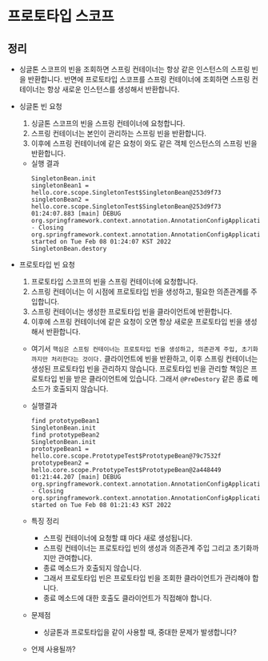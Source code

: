 # 프로토타입 스코프

## 정리

- 싱글톤 스코프의 빈을 조회하면 스프링 컨테이너는 항상 같은 인스턴스의 스프링 빈을 반환합니다. 반면에 프로토타입 스코프를 스프링 컨테이너에 조회하면 스프링 컨테이너는 항상 새로운 인스턴스를 생성해서 반환합니다.
- 싱글톤 빈 요청
  1. 싱글톤 스코프의 빈을 스프링 컨테이너에 요청합니다.
  2. 스프링 컨테이너는 본인이 관리하는 스프링 빈을 반환합니다.
  3. 이후에 스프링 컨테이너에 같은 요청이 와도 같은 객체 인스턴스의 스프링 빈을 반환합니다.
  - 실행 결과
    ```
    SingletonBean.init
    singletonBean1 = hello.core.scope.SingletonTest$SingletonBean@253d9f73
    singletonBean2 = hello.core.scope.SingletonTest$SingletonBean@253d9f73
    01:24:07.883 [main] DEBUG org.springframework.context.annotation.AnnotationConfigApplicationContext - Closing org.springframework.context.annotation.AnnotationConfigApplicationContext@5b7a7f33, started on Tue Feb 08 01:24:07 KST 2022
    SingletonBean.destory
    ```

- 프로토타입 빈 요청
  1. 프로토타입 스코프의 빈을 스프링 컨테이너에 요청합니다.
  2. 스프링 컨테이너는 이 시점에 프로토타입 빈을 생성하고, 필요한 의존관계를 주입합니다.
  3. 스프링 컨테이너는 생성한 프로토타입 빈을 클라이언트에 반환합니다.
  4. 이후에 스프링 컨테이너에 같은 요청이 오면 항상 새로운 프로토타입 빈을 생성해서 반환합니다.

  - 여기서 `핵심은 스프링 컨테이너는 프로토타입 빈을 생성하고, 의존관계 주입, 초기화까지만 처리한다는 것이다.` 클라이언트에 빈을 반환하고, 이후 스프링 컨테이너는 생성된 프로토타입 빈을 관리하지 않습니다. 프로토타입 빈을 관리할 책임은 프로토타입 빈을 받은 클라이언트에 있습니다. 그래서 `@PreDestory` 같은 종료 메소드가 호출되지 않습니다.

  - 실행결과
    ```
    find prototypeBean1
    SingletonBean.init
    find prototypeBean2
    SingletonBean.init
    prototypeBean1 = hello.core.scope.PrototypeTest$PrototypeBean@79c7532f
    prototypeBean2 = hello.core.scope.PrototypeTest$PrototypeBean@2a448449
    01:21:44.207 [main] DEBUG org.springframework.context.annotation.AnnotationConfigApplicationContext - Closing org.springframework.context.annotation.AnnotationConfigApplicationContext@c05fddc, started on Tue Feb 08 01:21:43 KST 2022
    ```

  - 특징 정리
    - 스프링 컨테이너에 요청할 떄 마다 새로 생성됩니다.
    - 스프링 컨테이너는 프로토타입 빈의 생성과 의존관계 주입 그리고 초기화까지만 관여합니다.
    - 종료 메소드가 호출되지 않습니다.
    - 그래서 프로토타입 빈은 프로토타입 빈을 조회한 클라이언트가 관리해야 합니다.
    - 종료 메소드에 대한 호출도 클라이언트가 직접해야 합니다.
  - 문제점
    - 싱글톤과 프로토타입을 같이 사용할 때, 중대한 문제가 발생합니다?
  - 언제 사용될까?

